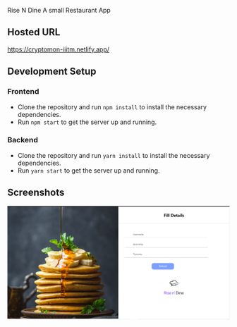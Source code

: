 Rise N Dine
A small Restaurant App

## Hosted URL
https://cryptomon-iiitm.netlify.app/

## Development Setup

### Frontend

- Clone the repository and run `npm install` to install the necessary dependencies.
- Run `npm start` to get the server up and running.

### Backend

- Clone the repository and run `yarn install` to install the necessary dependencies.
- Run `yarn start` to get the server up and running.

## Screenshots

![App Screenshot](https://github.com/Ayush-019/Restaurant_Website/blob/main/src/Assets/Read%20me%20Assets/Screenshot%20(475).png)

<br>

